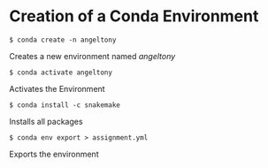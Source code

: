  # Creation of a Conda Environment
 
  `$ conda create -n angeltony`
  
  Creates a new environment named _angeltony_ 
  
  `$ conda activate angeltony`
  
  Activates the Environment
  
  `$ conda install -c snakemake`
  
  Installs all packages
  
  `$ conda env export > assignment.yml`
  
  Exports the environment
  
 
